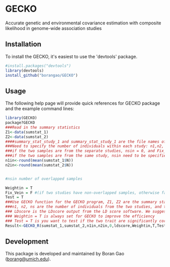 
<!-- README.md is generated from README.Rmd. Please edit that file -->
GECKO
=====

Accurate genetic and environmental covariance estimation with composite likelihood in genome-wide association studies

Installation
------------

To install the GECKO, it's easiest to use the 'devtools' package.

``` r
#install.packages("devtools")
library(devtools)
install_github("borangao/GECKO")
```

Usage
-----

The following help page will provide quick references for GECKO package and the example command lines:

``` r
library(GECKO)
package?GECKO
###Read in the summary statistics
Z1<-data(sumstat_1)
Z2<-data(sumstat_2)
####summary_stat_study_1 and summary_stat_study_1 are the file names of the summary statistics with column name chr, bp, SNP, A1, A2, N, Z, P representing chromosome, base pair position, SNP iD, major allele, minor allele, number of individuals in the study, Z score, P value
###Need to specify the number of individuals within each study: n1,n2, and number of the overlapping individuals in the two studies:ns
###if the two samples are from the separate studies, nsin = 0, and Fix_Vein = 1
###if the two samples are from the same study, nsin need to be specified
n1in<-round(mean(sumstat_1$N))
n2in<-round(mean(sumstat_2$N))


#nsin number of overlapped samples

Weightin = T
Fix_Vein = F #(if two studies have non-overlapped samples, otherwise false)
Test = T
###Use GECKO function for the GECKO program, Z1, Z2 are the summary statistic files 
###n1, n2, ns are the number of individuals from the two studies, and the number of overlapped individuals
### LDscore is the LDscore output from the LD score software. We suggest to use 1000 genome reference panel for the LD score calculation
### Weightin = T is always set for GECKO to improve the efficiency
### Test = T is you want to test if the two trait are significantly correlated, otherwise you could specify it to be false
Result<-GECKO_R(sumstat_1,sumstat_2,n1in,n2in,0,ldscore,Weightin,T,Test)
```

Development
-----------

This package is developed and maintained by Boran Gao (<borang@umich.edu>).
